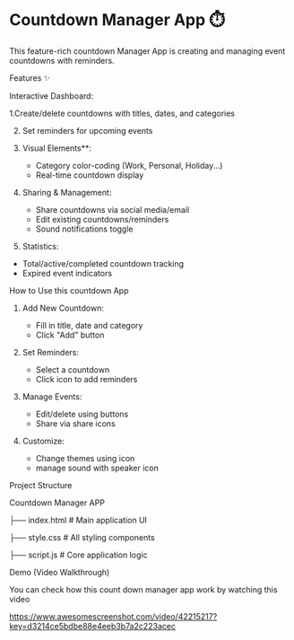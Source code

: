 # Countdown Manager App ⏱️

This feature-rich countdown Manager App is creating and managing event countdowns with reminders.

Features ✨

 Interactive Dashboard:
 
   1.Create/delete countdowns with titles, dates, and categories
  
  2. Set reminders for upcoming events
  
  3. Visual Elements**:
      - Category color-coding (Work, Personal, Holiday...)
      - Real-time countdown display
        
  4. Sharing & Management:
      - Share countdowns via social media/email
      - Edit existing countdowns/reminders
      - Sound notifications toggle

 5. Statistics:
  - Total/active/completed countdown tracking
  - Expired event indicators

How to Use this countdown App

1. Add New Countdown:
   - Fill in title, date and category
   - Click "Add" button
     
2. Set Reminders:
   - Select a countdown
   - Click icon to add reminders
     
3. Manage Events:
   - Edit/delete using  buttons
   - Share via share icons
     
4. Customize:
   - Change themes using icon
   - manage sound with speaker icon

Project Structure 

Countdown Manager APP

├── index.html          # Main application UI

├── style.css           # All styling components

├── script.js           # Core application logic


Demo (Video Walkthrough)

You can check how this count down manager app work by watching this video

https://www.awesomescreenshot.com/video/42215217?key=d3214ce5bdbe88e4eeb3b7a2c223acec

	


	
